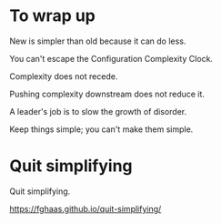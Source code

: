 # To wrap up <!-- .element class="hidden" -->

New is simpler than old because it can do less. <!-- .element class="fragment fade-in-then-semi-out" -->

You can't escape the Configuration Complexity Clock. <!-- .element class="fragment fade-in-then-semi-out" -->

Complexity does not recede. <!-- .element class="fragment fade-in-then-semi-out" -->

Pushing complexity downstream does not reduce it. <!-- .element class="fragment fade-in-then-semi-out" -->

A leader's job is to slow the growth of disorder. <!-- .element class="fragment fade-in-then-semi-out" -->

Keep things simple; you can't make them simple. <!-- .element class="fragment fade-in-then-semi-out" -->


# Quit simplifying <!-- .element class="hidden" -->

Quit simplifying.

<https://fghaas.github.io/quit-simplifying/>
